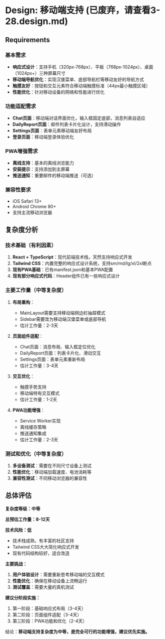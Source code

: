 # Design: 移动端支持 (已废弃，请查看3-28.design.md)

## Requirements

### 基本需求
- **响应式设计**：支持手机（320px-768px）、平板（768px-1024px）、桌面（1024px+）三种屏幕尺寸
- **移动端导航优化**：实现汉堡菜单、底部导航栏等移动友好的导航方式
- **触摸友好**：按钮和交互元素符合移动端触摸标准（44px最小触摸区域）
- **性能优化**：针对移动设备的网络和性能进行优化

### 功能适配需求
- **Chat页面**：移动端对话界面优化，输入框固定底部，消息列表自适应
- **DailyReport页面**：邮件列表卡片化设计，支持滑动操作
- **Settings页面**：表单元素移动端友好布局
- **登录页面**：移动端登录体验优化

### PWA增强需求
- **离线支持**：基本的离线浏览能力
- **安装提示**：支持添加到主屏幕
- **推送通知**：重要邮件的移动端推送（可选）

### 兼容性要求
- iOS Safari 13+
- Android Chrome 80+
- 支持主流移动浏览器

## 复杂度分析

### 技术基础（有利因素）
1. **React + TypeScript**：现代前端技术栈，天然支持响应式开发
2. **Tailwind CSS**：内置完整的响应式设计系统，支持sm/md/lg/xl/2xl断点
3. **现有PWA基础**：已有manifest.json和基本PWA配置
4. **现有部分响应式代码**：Header组件已有一些响应式设计

### 主要工作量（中等复杂度）
1. **布局重构**：
   - MainLayout需要支持移动端侧边栏抽屉模式
   - Sidebar需要改为移动端汉堡菜单或底部导航
   - 估计工作量：2-3天

2. **页面组件适配**：
   - Chat页面：消息布局、输入框定位优化
   - DailyReport页面：列表卡片化、滑动交互
   - Settings页面：表单元素重新布局
   - 估计工作量：3-4天

3. **交互优化**：
   - 触摸手势支持
   - 移动端特有交互模式
   - 估计工作量：1-2天

4. **PWA功能增强**：
   - Service Worker实现
   - 离线缓存策略
   - 推送通知集成
   - 估计工作量：2-3天

### 测试和优化（中等复杂度）
1. **多设备测试**：需要在不同尺寸设备上测试
2. **性能优化**：移动端加载速度、电池消耗等
3. **兼容性测试**：不同移动浏览器的兼容性

## 总体评估

**复杂度等级：中等**

**总预估工作量：8-12天**

**技术风险：低**
- 技术栈成熟，有丰富的社区支持
- Tailwind CSS大大简化响应式开发
- 现有代码结构较好，适合改造

**主要挑战：**
1. **用户体验设计**：需要重新思考移动端的交互模式
2. **性能优化**：确保在移动设备上流畅运行
3. **测试覆盖**：需要大量的真机测试

**建议分阶段实施：**
1. 第一阶段：基础响应式布局（3-4天）
2. 第二阶段：页面组件适配（3-4天）
3. 第三阶段：PWA功能和优化（2-4天）

结论：**移动端支持复杂度为中等，是完全可行的功能增强，建议优先实施。**